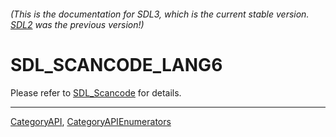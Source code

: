 ###### (This is the documentation for SDL3, which is the current stable version. [SDL2](https://wiki.libsdl.org/SDL2/) was the previous version!)
# SDL_SCANCODE_LANG6

Please refer to [SDL_Scancode](SDL_Scancode) for details.

----
[CategoryAPI](CategoryAPI), [CategoryAPIEnumerators](CategoryAPIEnumerators)


